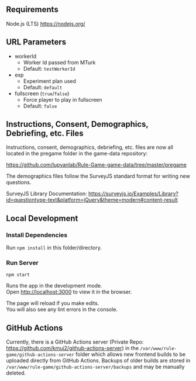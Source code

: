 ## Requirements

Node.js (LTS) https://nodejs.org/

## URL Parameters

- workerId
  - Worker Id passed from MTurk
  - Default: `testWorkerId`
- exp
  - Experiment plan used
  - Default: `default`
- fullscreen (`true`/`false`)
  - Force player to play in fullscreen
  - Default: `false`

## Instructions, Consent, Demographics, Debriefing, etc. Files

Instructions, consent, demographics, debriefing, etc. files are now all located in the pregame folder in the game-data repository:

https://github.com/lupyanlab/Rule-Game-game-data/tree/master/pregame

The demographics files follow the SurveyJS standard format for writing new questions.

SurveyJS Library Documentation: https://surveyjs.io/Examples/Library?id=questiontype-text&platform=jQuery&theme=modern#content-result

## Local Development

### Install Dependencies

Run `npm install` in this folder/directory.

### Run Server

`npm start`

Runs the app in the development mode.<br>
Open [http://localhost:3000](http://localhost:3000) to view it in the browser.

The page will reload if you make edits.<br>
You will also see any lint errors in the console.

## GitHub Actions

Currently, there is a GitHub Actions server (Private Repo: https://github.com/kmui2/github-actions-server) in the `/var/www/rule-game/github-actions-server` folder which allows new frontend builds to be uploaded directly from GitHub Actions. Backups of older builds are stored in `/var/www/rule-game/github-actions-server/backups` and may be manually deleted.
